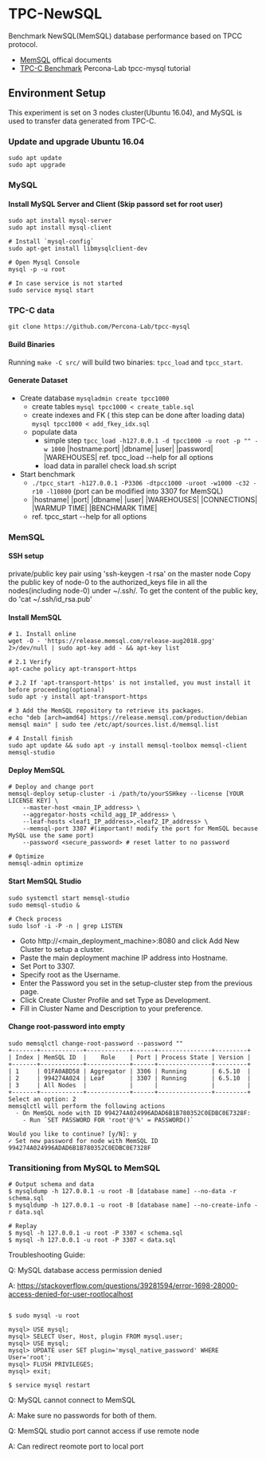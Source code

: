 # TPC-NewSQL
Benchmark NewSQL(MemSQL) database performance based on TPCC protocol.

* [MemSQL](https://docs.memsql.com/v6.8/introduction/documentation-overview/) offical documents
* [TPC-C Benchmark](https://github.com/Percona-Lab/tpcc-mysql) Percona-Lab tpcc-mysql tutorial

## Environment Setup

This experiment is set on 3 nodes cluster(Ubuntu 16.04), and MySQL is used to transfer data generated from TPC-C.

### Update and upgrade Ubuntu 16.04

```
sudo apt update
sudo apt upgrade
```
### MySQL 

#### Install MySQL Server and Client (Skip passord set for root user)
```
sudo apt install mysql-server
sudo apt install mysql-client

# Install `mysql-config`
sudo apt-get install libmysqlclient-dev

# Open Mysql Console
mysql -p -u root

# In case service is not started
sudo service mysql start 
```

### TPC-C data 

```
git clone https://github.com/Percona-Lab/tpcc-mysql
```

#### Build Binaries

Running `make -C src/` will build two binaries: `tpcc_load` and `tpcc_start`.

#### Generate Dataset

* Create database
     `mysqladmin create tpcc1000`
   * create tables
     `mysql tpcc1000 < create_table.sql`
   * create indexes and FK ( this step can be done after loading data)
     `mysql tpcc1000 < add_fkey_idx.sql`
   * populate data
     - simple step
       `tpcc_load -h127.0.0.1 -d tpcc1000 -u root -p "" -w 1000`
                 |hostname:port| |dbname| |user| |password| |WAREHOUSES|
       ref. tpcc_load --help for all options
     - load data in parallel 
       check load.sh script
* Start benchmark
   * `./tpcc_start -h127.0.0.1 -P3306 -dtpcc1000 -uroot -w1000 -c32 -r10 -l10800` (port can be modified into 3307 for MemSQL)
   * |hostname| |port| |dbname| |user| |WAREHOUSES| |CONNECTIONS| |WARMUP TIME| |BENCHMARK TIME|
   * ref. tpcc_start --help for all options 

### MemSQL 

#### SSH setup
private/public key pair using 'ssh-keygen -t rsa' on the master node 
Copy the public key of node-0 to the authorized_keys file in all the nodes(including node-0) under ~/.ssh/. 
To get the content of the public key, do 'cat ~/.ssh/id_rsa.pub'
	
#### Install MemSQL
```
# 1. Install online
wget -O - 'https://release.memsql.com/release-aug2018.gpg'  2>/dev/null | sudo apt-key add - && apt-key list

# 2.1 Verify
apt-cache policy apt-transport-https

# 2.2 If 'apt-transport-https' is not installed, you must install it before proceeding(optional)
sudo apt -y install apt-transport-https

# 3 Add the MemSQL repository to retrieve its packages.
echo "deb [arch=amd64] https://release.memsql.com/production/debian memsql main" | sudo tee /etc/apt/sources.list.d/memsql.list

# 4 Install finish
sudo apt update && sudo apt -y install memsql-toolbox memsql-client memsql-studio
```

#### Deploy MemSQL
````
# Deploy and change port
memsql-deploy setup-cluster -i /path/to/yourSSHkey --license [YOUR LICENSE KEY] \
    --master-host <main_IP_address> \
    --aggregator-hosts <child_agg_IP_address> \
    --leaf-hosts <leaf1_IP_address>,<leaf2_IP_address> \
	--memsql-port 3307 #(important! modify the port for MemSQL because MySQL use the same port)
    --password <secure_password> # reset latter to no password 

# Optimize
memsql-admin optimize
````
#### Start MemSQL Studio
````
sudo systemctl start memsql-studio
sudo memsql-studio &

# Check process
sudo lsof -i -P -n | grep LISTEN
````

* Goto http://<main_deployment_machine>:8080 and click Add New Cluster to setup a cluster.
* Paste the main deployment machine IP address into Hostname.
* Set Port to 3307.
* Specify root as the Username.
* Enter the Password you set in the setup-cluster step from the previous page.
* Click Create Cluster Profile and set Type as Development.
* Fill in Cluster Name and Description to your preference.

#### Change root-password into empty
````
sudo memsqlctl change-root-password --password ""
+-------+------------+------------+------+---------------+---------+
| Index | MemSQL ID  |    Role    | Port | Process State | Version |
+-------+------------+------------+------+---------------+---------+
| 1     | 01FA0ABD58 | Aggregator | 3306 | Running       | 6.5.10  |
| 2     | 994274A024 | Leaf       | 3307 | Running       | 6.5.10  |
| 3     | All Nodes  |            |      |               |         |
+-------+------------+------------+------+---------------+---------+
Select an option: 2
memsqlctl will perform the following actions
  · On MemSQL node with ID 994274A024996ADAD6B1B780352C0EDBC0E7328F:
    - Run `SET PASSWORD FOR 'root'@'%' = PASSWORD()`

Would you like to continue? [y/N]: y
✓ Set new password for node with MemSQL ID 994274A024996ADAD6B1B780352C0EDBC0E7328F
````

### Transitioning from MySQL to MemSQL
````
# Output schema and data
$ mysqldump -h 127.0.0.1 -u root -B [database name] --no-data -r schema.sql
$ mysqldump -h 127.0.0.1 -u root -B [database name] --no-create-info -r data.sql

# Replay
$ mysql -h 127.0.0.1 -u root -P 3307 < schema.sql
$ mysql -h 127.0.0.1 -u root -P 3307 < data.sql
````


Troubleshooting Guide:

Q: MySQL database access permission denied

A: https://stackoverflow.com/questions/39281594/error-1698-28000-access-denied-for-user-rootlocalhost
````

$ sudo mysql -u root

mysql> USE mysql;
mysql> SELECT User, Host, plugin FROM mysql.user;
mysql> USE mysql;
mysql> UPDATE user SET plugin='mysql_native_password' WHERE User='root';
mysql> FLUSH PRIVILEGES;
mysql> exit;

$ service mysql restart
````

Q: MySQL cannot connect to MemSQL

A: Make sure no passwords for both of them.

Q: MemSQL studio port cannot access if use remote node  

A: Can redirect reomote port to local port 



